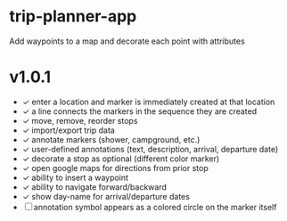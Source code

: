 # trip-planner-app

Add waypoints to a map and decorate each point with attributes

# v1.0.1

- ✓ enter a location and marker is immediately created at that location
- ✓ a line connects the markers in the sequence they are created
- ✓ move, remove, reorder stops
- ✓ import/export trip data
- ✓ annotate markers (shower, campground, etc.)
- ✓ user-defined annotations (text, description, arrival, departure date)
- ✓ decorate a stop as optional (different color marker)
- ✓ open google maps for directions from prior stop
- ✓ ability to insert a waypoint
- ✓ ability to navigate forward/backward
- ✓ show day-name for arrival/departure dates
- ☐ annotation symbol appears as a colored circle on the marker itself
